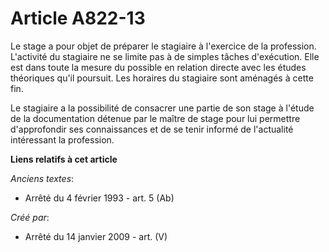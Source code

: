 # Article A822-13

Le stage a pour objet de préparer le stagiaire à l'exercice de la profession. L'activité du stagiaire ne se limite pas à de
simples tâches d'exécution. Elle est dans toute la mesure du possible en relation directe avec les études théoriques qu'il
poursuit. Les horaires du stagiaire sont aménagés à cette fin.

Le stagiaire a la possibilité de consacrer une partie de son stage à l'étude de la documentation détenue par le maître de
stage pour lui permettre d'approfondir ses connaissances et de se tenir informé de l'actualité intéressant la profession.

**Liens relatifs à cet article**

_Anciens textes_:

  - Arrêté du 4 février 1993 - art. 5 (Ab)

_Créé par_:

  - Arrêté du 14 janvier 2009 - art. (V)
